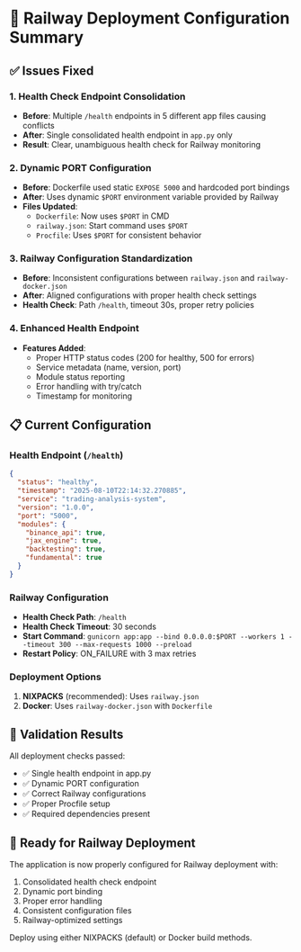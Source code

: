 # 🚀 Railway Deployment Configuration Summary

## ✅ Issues Fixed

### 1. Health Check Endpoint Consolidation
- **Before**: Multiple `/health` endpoints in 5 different app files causing conflicts
- **After**: Single consolidated health endpoint in `app.py` only
- **Result**: Clear, unambiguous health check for Railway monitoring

### 2. Dynamic PORT Configuration
- **Before**: Dockerfile used static `EXPOSE 5000` and hardcoded port bindings
- **After**: Uses dynamic `$PORT` environment variable provided by Railway
- **Files Updated**: 
  - `Dockerfile`: Now uses `$PORT` in CMD
  - `railway.json`: Start command uses `$PORT`
  - `Procfile`: Uses `$PORT` for consistent behavior

### 3. Railway Configuration Standardization
- **Before**: Inconsistent configurations between `railway.json` and `railway-docker.json`
- **After**: Aligned configurations with proper health check settings
- **Health Check**: Path `/health`, timeout 30s, proper retry policies

### 4. Enhanced Health Endpoint
- **Features Added**:
  - Proper HTTP status codes (200 for healthy, 500 for errors)
  - Service metadata (name, version, port)
  - Module status reporting
  - Error handling with try/catch
  - Timestamp for monitoring

## 📋 Current Configuration

### Health Endpoint (`/health`)
```json
{
  "status": "healthy",
  "timestamp": "2025-08-10T22:14:32.270885",
  "service": "trading-analysis-system",
  "version": "1.0.0",
  "port": "5000",
  "modules": {
    "binance_api": true,
    "jax_engine": true,
    "backtesting": true,
    "fundamental": true
  }
}
```

### Railway Configuration
- **Health Check Path**: `/health`
- **Health Check Timeout**: 30 seconds
- **Start Command**: `gunicorn app:app --bind 0.0.0.0:$PORT --workers 1 --timeout 300 --max-requests 1000 --preload`
- **Restart Policy**: ON_FAILURE with 3 max retries

### Deployment Options
1. **NIXPACKS** (recommended): Uses `railway.json`
2. **Docker**: Uses `railway-docker.json` with `Dockerfile`

## 🧪 Validation Results

All deployment checks passed:
- ✅ Single health endpoint in app.py
- ✅ Dynamic PORT configuration
- ✅ Correct Railway configurations
- ✅ Proper Procfile setup
- ✅ Required dependencies present

## 🚀 Ready for Railway Deployment

The application is now properly configured for Railway deployment with:
1. Consolidated health check endpoint
2. Dynamic port binding
3. Proper error handling
4. Consistent configuration files
5. Railway-optimized settings

Deploy using either NIXPACKS (default) or Docker build methods.